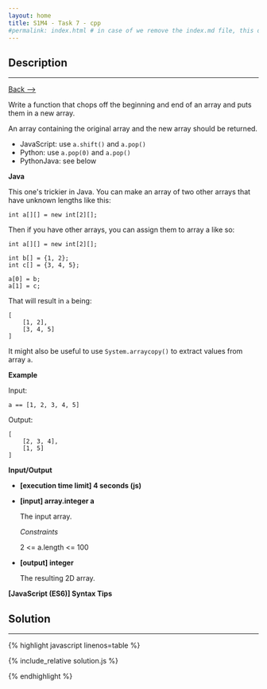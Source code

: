 ```yaml
---
layout: home
title: S1M4 - Task 7 - cpp
#permalink: index.html # in case of we remove the index.md file, this doc will be the index page
---
```


<div class="row">
<div class="columnStmt" markdown="1">

##  Description
------

[Back --> ](../README.md)

Write a function that chops off the beginning and end of an array and puts them in a new array.

An array containing the original array and the new array should be returned.

-   JavaScript: use `a.shift()` and `a.pop()`
-   Python: use `a.pop(0)` and `a.pop()`
-   PythonJava: see below

**Java**

This one's trickier in Java. You can make an array of two other arrays that have unknown lengths like this:
```
int a[][] = new int[2][];
```
Then if you have other arrays, you can assign them to array a like so:
```
int a[][] = new int[2][];

int b[] = {1, 2};
int c[] = {3, 4, 5};

a[0] = b;
a[1] = c;
```
That will result in `a` being:
```
[
    [1, 2],
    [3, 4, 5]
]
```
It might also be useful to use `System.arraycopy()` to extract values from array `a`.

**Example**

Input:
```
a == [1, 2, 3, 4, 5]
```
Output:
```
[
    [2, 3, 4],
    [1, 5]
]
```

**Input/Output**

* **[execution time limit] 4 seconds (js)**

* **[input] array.integer a**

    The input array.

    *Constraints*

   2 <= a.length <= 100

* **[output] integer**

    The resulting 2D array.


**[JavaScript (ES6)] Syntax Tips**

</div>
<div class="columnSol" markdown="1">

## Solution
------

{% highlight javascript linenos=table %}

{% include_relative solution.js %}

{% endhighlight %}

</div>
</div>